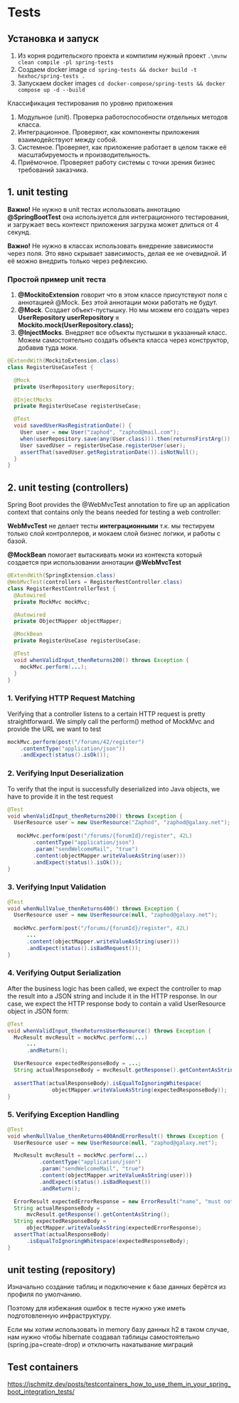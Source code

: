 # Tests

## Установка и запуск
1. Из корня родительского проекта и компилим нужный проект `.\mvnw clean compile -pl spring-tests`
2. Создаем docker image `cd spring-tests && docker build -t hexhoc/spring-tests .`
3. Запускаем docker images `cd docker-compose/spring-tests && docker compose up -d --build`


Классификация тестирования по уровню приложения
1. Модульное (unit). Проверка работоспособности отдельных методов класса.
2. Интеграционное. Проверяют, как компоненты приложения взаимодействуют между собой.
3. Системное. Проверяет, как приложение работает в целом также её масштабируемость и производительность.
4. Приёмочное. Проверяет работу системы с точки зрения бизнес требований заказчика.

## 1. unit testing

**Важно!** Не нужно в unit тестах использовать аннотацию **@SpringBootTest** она используется для интеграционного тестирования, и загружает весь контекст приложения загрузка может длиться от 4 секунд.

**Важно!** Не нужно в классах использовать внедрение зависимости через поля. Это явно скрывает зависимость, делая ее не очевидной. И её можно внедрить только через рефлексию.

### Простой пример unit теста
1. **@MockitoExtension** говорит что в этом классе присутствуют поля с аннотацией @Mock. Без этой аннотации моки работать не будут.
2. **@Mock**. Создает объект-пустышку. Но мы можем его создать через **UserRepository userRepository = Mockito.mock(UserRepository.class);**
3. **@InjectMocks**. Внедряет все объекты пустышки в указанный класс. Можем самостоятельно создать объекта класса через конструктор, добавив туда моки.

```java
@ExtendWith(MockitoExtension.class)
class RegisterUseCaseTest {

  @Mock
  private UserRepository userRepository;

  @InjectMocks
  private RegisterUseCase registerUseCase;

  @Test
  void savedUserHasRegistrationDate() {
    User user = new User("zaphod", "zaphod@mail.com");
    when(userRepository.save(any(User.class))).then(returnsFirstArg());
    User savedUser = registerUseCase.registerUser(user);
    assertThat(savedUser.getRegistrationDate()).isNotNull();
  }
}
```

## 2. unit testing (controllers)

Spring Boot provides the @WebMvcTest annotation to fire up an application context that contains only the beans needed for testing a web controller:

**WebMvcTest** не делает тесты **интеграционными** т.к. мы тестируем только слой контроллеров, и мокаем слой бизнес логики, и работы с базой.

**@MockBean** помогает вытаскивать моки из контекста который создается при использовании аннотации **@WebMvcTest**

```java
@ExtendWith(SpringExtension.class)
@WebMvcTest(controllers = RegisterRestController.class)
class RegisterRestControllerTest {
  @Autowired
  private MockMvc mockMvc;

  @Autowired
  private ObjectMapper objectMapper;

  @MockBean
  private RegisterUseCase registerUseCase;

  @Test
  void whenValidInput_thenReturns200() throws Exception {
    mockMvc.perform(...);
  }
}
```

### 1. Verifying HTTP Request Matching
Verifying that a controller listens to a certain HTTP request is pretty straightforward. We simply call the perform() method of MockMvc and provide the URL we want to test

```java
mockMvc.perform(post("/forums/42/register")
    .contentType("application/json"))
    .andExpect(status().isOk());
```

### 2. Verifying Input Deserialization
To verify that the input is successfully deserialized into Java objects, we have to provide it in the test request

```java
@Test
void whenValidInput_thenReturns200() throws Exception {
  UserResource user = new UserResource("Zaphod", "zaphod@galaxy.net");
  
   mockMvc.perform(post("/forums/{forumId}/register", 42L)
        .contentType("application/json")
        .param("sendWelcomeMail", "true")
        .content(objectMapper.writeValueAsString(user)))
        .andExpect(status().isOk());
}
```

### 3. Verifying Input Validation
```java
@Test
void whenNullValue_thenReturns400() throws Exception {
  UserResource user = new UserResource(null, "zaphod@galaxy.net");
  
  mockMvc.perform(post("/forums/{forumId}/register", 42L)
      ...
      .content(objectMapper.writeValueAsString(user)))
      .andExpect(status().isBadRequest());
}
```

### 4. Verifying Output Serialization
After the business logic has been called, we expect the controller to map the result into a JSON string and include it in the HTTP response. In our case, we expect the HTTP response body to contain a valid UserResource object in JSON form:
```java
@Test
void whenValidInput_thenReturnsUserResource() throws Exception {
  MvcResult mvcResult = mockMvc.perform(...)
      ...
      .andReturn();

  UserResource expectedResponseBody = ...;
  String actualResponseBody = mvcResult.getResponse().getContentAsString();
  
  assertThat(actualResponseBody).isEqualToIgnoringWhitespace(
              objectMapper.writeValueAsString(expectedResponseBody));
}
```

### 5. Verifying Exception Handling
```java
@Test
void whenNullValue_thenReturns400AndErrorResult() throws Exception {
  UserResource user = new UserResource(null, "zaphod@galaxy.net");

  MvcResult mvcResult = mockMvc.perform(...)
          .contentType("application/json")
          .param("sendWelcomeMail", "true")
          .content(objectMapper.writeValueAsString(user)))
          .andExpect(status().isBadRequest())
          .andReturn();

  ErrorResult expectedErrorResponse = new ErrorResult("name", "must not be null");
  String actualResponseBody = 
      mvcResult.getResponse().getContentAsString();
  String expectedResponseBody = 
      objectMapper.writeValueAsString(expectedErrorResponse);
  assertThat(actualResponseBody)
      .isEqualToIgnoringWhitespace(expectedResponseBody);
}
```

## unit testing (repository)
Изначально создание таблиц и подключение к базе данных берётся из профиля по умолчанию.

Поэтому для избежания ошибок в тесте нужно уже иметь подготовленную инфраструктуру.

Если мы хотим использовать in memory базу данных h2 в таком случае, нам нужно чтобы hibernate создавал таблицы самостоятельно (spring.jpa=create-drop) и отключить накатывание миграций

## Test containers

https://jschmitz.dev/posts/testcontainers_how_to_use_them_in_your_spring_boot_integration_tests/